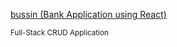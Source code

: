 [bussin (Bank Application using React)](https://github.com/tech-moh-logy/bussin/raw/main/mohammed.bussin.mov)

<sub>
  Full-Stack CRUD Application
</sub>
